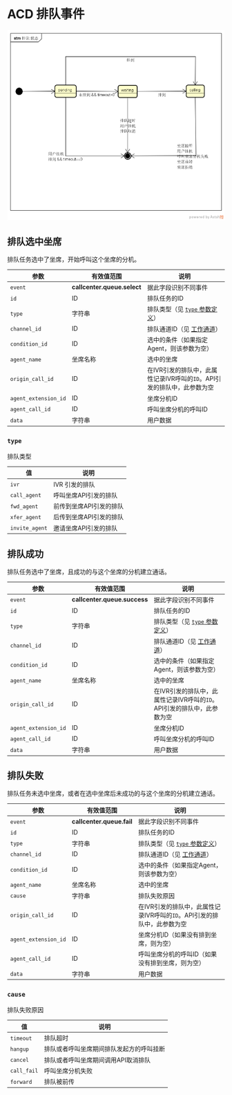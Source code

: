 # ACD 排队事件
<!-- toc -->

![排队状态](../../../images/queue-state.png)

## 排队选中坐席
排队任务选中了坐席，开始呼叫这个坐席的分机。

参数                      | 有效值范围                          | 说明
----------------------    | ----------------------------------- | ----------------------------------------
`event`                   | **callcenter.queue.select**         | 据此字段识别不同事件
`id`                      | ID                                  | 排队任务的ID
`type`                    | 字符串                              | 排队类型（见 [`type` 参数定义](#type)）
`channel_id`              | ID                                  | 排队通道ID（见 [工作通道](../acd/channel.md)）
`condition_id`            | ID                                  | 选中的条件（如果指定Agent，则该参数为空）
`agent_name`              | 坐席名称                            | 选中的坐席
`origin_call_id`          | ID                                  | 在IVR引发的排队中，此属性记录IVR呼叫的`ID`。API引发的排队中，此参数为空
`agent_extension_id`      | ID                                  | 坐席分机ID
`agent_call_id`           | ID                                  | 呼叫坐席分机的呼叫ID
`data`                    | 字符串                              | 用户数据

### `type`
排队类型

值              | 说明
--------------- | --------------
`ivr`           | IVR 引发的排队
`call_agent`    | 呼叫坐席API引发的排队
`fwd_agent`     | 前传到坐席API引发的排队
`xfer_agent`    | 后传到坐席API引发的排队
`invite_agent`  | 邀请坐席API引发的排队

## 排队成功
排队任务选中了坐席，且成功的与这个坐席的分机建立通话。

参数                      | 有效值范围                          | 说明
----------------------    | ----------------------------------- | ----------------------------------------
`event`                   | **callcenter.queue.success**        | 据此字段识别不同事件
`id`                      | ID                                  | 排队任务的ID
`type`                    | 字符串                              | 排队类型（见 [`type` 参数定义](#type)）
`channel_id`              | ID                                  | 排队通道ID（见 [工作通道](../acd/channel.md)）
`condition_id`            | ID                                  | 选中的条件（如果指定Agent，则该参数为空）
`agent_name`              | 坐席名称                            | 选中的坐席
`origin_call_id`          | ID                                  | 在IVR引发的排队中，此属性记录IVR呼叫的`ID`。API引发的排队中，此参数为空
`agent_extension_id`      | ID                                  | 坐席分机ID
`agent_call_id`           | ID                                  | 呼叫坐席分机的呼叫ID
`data`                    | 字符串                              | 用户数据

## 排队失败
排队任务未选中坐席，或者在选中坐席后未成功的与这个坐席的分机建立通话。

参数                      | 有效值范围                          | 说明
----------------------    | ----------------------------------- | ----------------------------------------
`event`                   | **callcenter.queue.fail**           | 据此字段识别不同事件
`id`                      | ID                                  | 排队任务的ID
`type`                    | 字符串                              | 排队类型（见 [`type` 参数定义](#type)）
`channel_id`              | ID                                  | 排队通道ID（见 [工作通道](../acd/channel.md)）
`condition_id`            | ID                                  | 选中的条件（如果指定Agent，则该参数为空）
`agent_name`              | 坐席名称                            | 选中的坐席
`cause`                   | 字符串                              | 排队失败原因
`origin_call_id`          | ID                                  | 在IVR引发的排队中，此属性记录IVR呼叫的`ID`。API引发的排队中，此参数为空
`agent_extension_id`      | ID                                  | 坐席分机ID（如果没有排到坐席，则为空）
`agent_call_id`           | ID                                  | 呼叫坐席分机的呼叫ID（如果没有排到坐席，则为空）
`data`                    | 字符串                              | 用户数据

### `cause`
排队失败原因

值                     | 说明
---------------------- | --------------
`timeout`              | 排队超时
`hangup`               | 排队或者呼叫坐席期间排队发起方的呼叫挂断
`cancel`               | 排队或者呼叫坐席期间调用API取消排队
`call_fail`            | 呼叫坐席分机失败
`forward`              | 排队被前传
